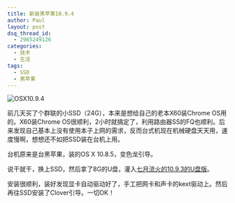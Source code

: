 ```yaml
---
title: 新装黑苹果10.9.4
author: Paul
layout: post
dsq_thread_id:
  - 2965249126
categories:
  - 技术
  - 生活
tags:
  - SSD
  - 黑苹果
--- 
```


![OSX10.9.4](http://img.hz.mk/2014-0709/osx_1094.jpg)


前几天买了个群联的小SSD（24G），本来是想给自己的老本X60装Chrome OS用的。X60装Chrome OS很顺利，2小时就搞定了，利用路由器SS的FQ也顺利。后来发现自己基本上没有使用本子上网的需求，反而台式机现在机械硬盘天天用，速度慢啊，想想还不如把SSD装在台机上用。

台机原来是台黑苹果，装的OS X 10.8.5，变色龙引导。

说干就干，换上SSD，然后拿了8G的U盘，灌入[七月流火的10.9.3的U盘版](http://bbs.pcbeta.com/viewthread-1512495-1-1.html)。

安装很顺利，装好发现显卡自动驱动好了，手工把网卡和声卡的kext驱动上。然后再往SSD安装了Clover引导。一切OK！
